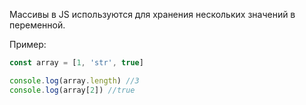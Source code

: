 Массивы в JS используются для хранения нескольких значений в переменной.

Пример:
```JavaScript
const array = [1, 'str', true]

console.log(array.length) //3
console.log(array[2]) //true
```